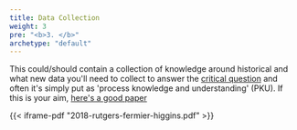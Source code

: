 ```yaml
---
title: Data Collection
weight: 3
pre: "<b>3. </b>"
archetype: "default"
---
```


This could/should contain a collection of knowledge around historical and what new data you'll need to collect to answer the [critical question](../1-critical-question/) and often it's simply put as 'process knowledge and understanding' (PKU).  If this is your aim, 
[here's a good paper](2018-rutgers-fermier-higgins.pdf)

{{< iframe-pdf "2018-rutgers-fermier-higgins.pdf" >}}